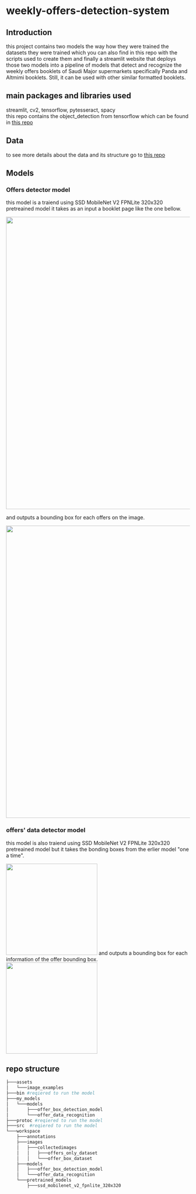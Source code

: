 ﻿# weekly-offers-detection-system
 ## Introduction
this project contains two models the way how they were trained the datasets they were trained which you can also find in this repo with the scripts used to create them and finally a streamlit website that deploys those two models into a pipeline of models that detect and recognize the weekly offers booklets of Saudi Major supermarkets specifically Panda and Altmimi booklets. Still, it can be used with other similar formatted booklets.


## main packages and libraries used
streamlit, cv2, tensorflow, pytesseract, spacy
<br />this repo contains the object_detection from tensorflow which can be found in <a href="https://github.com/tensorflow/models/tree/master/research/object_detection">this repo</a>

## Data
to see more details about the data and its structure go to <a href="https://github.com/Salma7577/offers_dataset_web_scrabing">this repo</a>

## Models 
### Offers detector model
this model is a traiend using SSD MobileNet V2 FPNLite 320x320 pretreained model it takes as an input a booklet page like the one bellow.

<img src="https://user-images.githubusercontent.com/54520739/186296014-976bef57-21fe-4cdc-9110-c0040f76043b.jpg" width="600" height="800">


and outputs a bounding box for each offers on the image.

<img src="https://user-images.githubusercontent.com/54520739/186297684-77e80c6d-ea93-4664-b892-a1d1a21fb977.png" width="600" height="800">

### offers' data detector model
this model is also traiend using SSD MobileNet V2 FPNLite 320x320 pretreained model but it takes the bonding boxes from the erlier model "one a time".


<img src="https://user-images.githubusercontent.com/54520739/186298696-73ab7204-c45b-4db6-9bb3-d2d28a6b10ac.jpg" width="250" height="250">
and outputs a bounding box for each information of the offer bounding box.


<img src="https://user-images.githubusercontent.com/54520739/186298937-09ee2266-fcfd-4985-b22b-7fdfdde50936.png" width="250" height="250">



## repo structure
```bash
├───assets
│   └───image_examples
├───bin #reqiered to run the model
├───my_models
│   └───models
│       ├───offer_box_detection_model
│       └───offer_data_recognition
├───protoc #reqiered to run the model
├───src  #reqiered to run the model
└───workspace
    ├───annotations
    ├───images
    │   ├───collectedimages
    │   │   ├───offers_only_dataset
    │   │   └───offer_box_dataset
    ├───models
    │   ├───offer_box_detection_model
    │   └───offer_data_recognition
    └───pretrained_models
        ├───ssd_mobilenet_v2_fpnlite_320x320


```




